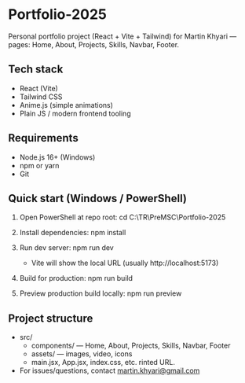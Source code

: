 # Portfolio-2025

Personal portfolio project (React + Vite + Tailwind) for Martin Khyari — pages: Home, About, Projects, Skills, Navbar, Footer.

## Tech stack
- React (Vite)
- Tailwind CSS
- Anime.js (simple animations)
- Plain JS / modern frontend tooling

## Requirements
- Node.js 16+ (Windows)
- npm or yarn
- Git

## Quick start (Windows / PowerShell)
1. Open PowerShell at repo root:
   cd C:\TR\PreMSC\Portfolio-2025

2. Install dependencies:
   npm install

3. Run dev server:
   npm run dev
   - Vite will show the local URL (usually http://localhost:5173)

4. Build for production:
   npm run build

5. Preview production build locally:
   npm run preview

## Project structure
- src/
  - components/ — Home, About, Projects, Skills, Navbar, Footer
  - assets/ — images, video, icons
  - main.jsx, App.jsx, index.css, etc.
rinted URL.
- For issues/questions, contact martin.khyari@gmail.com
